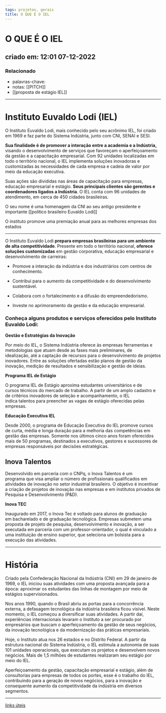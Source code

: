 ```yaml
---
tags: projetos, gerais
title: O QUE É O IEL
---
```

# O QUE É O IEL
## criado em: 12:01 07-12-2022

### Relacionado
- palavras-chave: 
- notas: [[PITCH]]
- [[proposta de estágio IEL]]
---
# Instituto Euvaldo Lodi (IEL)

O Instituto Euvaldo Lodi, mais conhecido pelo seu acrônimo IEL, foi criado em 1969 e faz parte do Sistema Indústria, junto com CNI, SENAI e SESI.

**Sua finalidade é de promover a interação entre a academia e a Indústria,** visando o desenvolvimento de serviços que favoreçam o aperfeiçoamento da gestão e a capacitação empresarial. Com 92 unidades localizadas em todo o território nacional, o IEL implementa soluções inovadoras e customizadas às necessidades de cada empresa e cadeia de valor por meio da educação executiva.

Suas ações são divididas nas áreas de capacitação para empresas, educação empresarial e estágio. **Seus principais clientes são gerentes e coordenadores ligados a Indústria**. O IEL conta com 96 unidades de atendimento, em cerca de 450 cidades brasileiras.

O seu nome é uma homenagem da CNI ao seu antigo presidente e importante [[político brasileiro Euvaldo Lodi]]

O instituto promove uma premiação anual para as melhores empresas dos estados

---


O Instituto Euvaldo Lodi **prepara empresas brasileiras para um ambiente de alta competitividade**. Presente em todo o território nacional, **oferece soluções customizadas** em gestão corporativa, educação empresarial e desenvolvimento de carreiras:  
  
- Promove a interação da indústria e dos industriários com centros de conhecimento.

- Contribui para o aumento da competitividade e do desenvolvimento sustentável.

- Colabora com o fortalecimento e a difusão do empreendedorismo.

- Investe no aprimoramento da gestão e da educação empresarial.

### Conheça alguns produtos e serviços oferecidos pelo Instituto Euvaldo Lodi:

  
**Gestão e Estratégias da Inovação**  
  
Por meio do IEL, o Sistema Indústria oferece às empresas ferramentas e metodologias que atuam desde as fases mais preliminares, de idealização, até a captação de recursos para o desenvolvimento de projetos inovadores. Entre as soluções ofertadas estão planos de gestão da inovação, medição de resultados e sensibilização e gestão de ideias.  
  
  
**Programa IEL de Estágio**  
  
O programa IEL de Estágio aproxima estudantes universitários e de cursos técnicos do mercado de trabalho. A partir de um amplo cadastro e de critérios inovadores de seleção e acompanhamento, o IEL  indica talentos para preencher as vagas de estágio oferecidas pelas empresas.  
  
  
**Educação Executiva IEL**  
  
Desde 2000, o programa de Educação Executiva do IEL promove cursos de curta, média e longa duração para a melhoria das competências em gestão das empresas. Somente nos últimos cinco anos foram oferecidos mais de 50 programas, destinados a executivos, gestores e sucessores de empresas responsáveis por decisões estratégicas.  
  
  
## **Inova Talentos**  
  
Desenvolvido em parceria com o CNPq, o Inova Talentos é um programa que visa ampliar o número de profissionais qualificados em atividades de inovação no setor industrial brasileiro. O objetivo é incentivar a criação de projetos de inovação nas empresas e em institutos privados de Pesquisa e Desenvolvimento (P&D).  
  
  
**Inova TEC**  
  
Inaugurado em 2017, o Inova Tec é voltado para alunos de graduação em bacharelado e de graduação tecnológica. Empresas submetem uma proposta de projeto de pesquisa, desenvolvimento e inovação, a ser executada em parceria com um professor-orientador, o qual é vinculado a uma instituição de ensino superior, que seleciona um bolsista para a execução das atividades.

---
# História

Criado pela Confederação Nacional da Indústria (CNI) em 29 de janeiro de 1969, o IEL iniciou suas atividades com uma proposta avançada para a época: aproximar os estudantes das linhas de montagem por meio de estágios supervisionados.  
  
Nos anos 1990, quando o Brasil abriu as portas para a concorrência externa, a defasagem tecnológica da indústria brasileira ficou visível. Neste momento, o IEL começou a diversificar suas atividades. A partir daí, experiências internacionais levaram o Instituto a ser procurado por empresários que buscam o aperfeiçoamento da gestão de seus negócios, da inovação tecnológica e da modernização das práticas empresariais.  
  
Hoje, o Instituto atua nos 26 estados e no Distrito Federal. A partir da estrutura nacional do Sistema Indústria, o IEL estimula a autonomia de suas 101 unidades operacionais, que executam os projetos e desenvolvem novos negócios. Mais de 1,5 milhões de estudantes realizaram seu estágio por meio do IEL.  
  
Aperfeiçoamento da gestão, capacitação empresarial e estágio, além de consultorias para empresas de todos os portes, esse é o trabalho do IEL, contribuindo para a geração de novos negócios, para a inovação e consequente aumento da competitividade da indústria em diversos segmentos.

---
[links úteis](https://www.ielmt.ind.br/para-voce/1887/links-ielmt)

